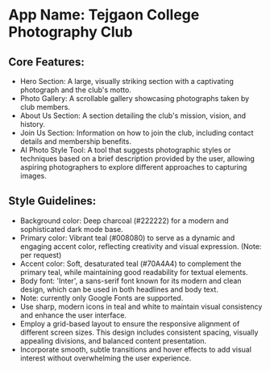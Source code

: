 # **App Name**: Tejgaon College Photography Club

## Core Features:

- Hero Section: A large, visually striking section with a captivating photograph and the club's motto.
- Photo Gallery: A scrollable gallery showcasing photographs taken by club members.
- About Us Section: A section detailing the club's mission, vision, and history.
- Join Us Section: Information on how to join the club, including contact details and membership benefits.
- AI Photo Style Tool: A tool that suggests photographic styles or techniques based on a brief description provided by the user, allowing aspiring photographers to explore different approaches to capturing images.

## Style Guidelines:

- Background color: Deep charcoal (#222222) for a modern and sophisticated dark mode base.
- Primary color: Vibrant teal (#008080) to serve as a dynamic and engaging accent color, reflecting creativity and visual expression. (Note: per request)
- Accent color: Soft, desaturated teal (#70A4A4) to complement the primary teal, while maintaining good readability for textual elements.
- Body font: 'Inter', a sans-serif font known for its modern and clean design, which can be used in both headlines and body text. 
- Note: currently only Google Fonts are supported.
- Use sharp, modern icons in teal and white to maintain visual consistency and enhance the user interface.
- Employ a grid-based layout to ensure the responsive alignment of different screen sizes. This design includes consistent spacing, visually appealing divisions, and balanced content presentation.
- Incorporate smooth, subtle transitions and hover effects to add visual interest without overwhelming the user experience.